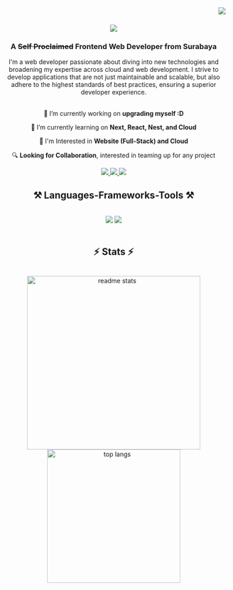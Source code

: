 <img align="right" src="https://visitor-badge.laobi.icu/badge?page_id=wisnuyasha.wisnuyasha" />

<h1 align="center">
    <img src="https://readme-typing-svg.herokuapp.com/?font=Righteous&size=35&center=true&vCenter=true&width=500&height=70&duration=4000&lines=Hi+There!+👋;+I'm+Wisnuyasha!;" />
</h1>

<h3 align="center">A <s>Self Proclaimed</s> Frontend Web Developer from Surabaya</h3>

<div align="center">
  I'm a web developer passionate about diving into new technologies and broadening my expertise across cloud and web development. I strive to develop applications that are not just maintainable and scalable, but also adhere to the highest standards of best practices, ensuring a superior developer experience.
</div>

<br/>

<div align="center">
 
 🔭 I’m currently working on **upgrading myself :D**
 
 🌱 I’m currently learning on **Next, React, Nest, and Cloud**

 💬 I'm Interested in **Website (Full-Stack) and Cloud**

 🔍 **Looking for Collaboration**, interested in teaming up for any project

 </div>
 
<div align="center"> 
  <a href="mailto:wisnuyeahfaizal@gmail.com">
    <img src="https://img.shields.io/badge/Gmail-333333?style=for-the-badge&logo=gmail&logoColor=red" />
  </a>
  <a href="https://linkedin.com/in/wisnuyashafaizal" target="_blank">
    <img src="https://img.shields.io/badge/LinkedIn-0077B5?style=for-the-badge&logo=linkedin&logoColor=white" target="_blank" />
  </a>
  <a href="https://instagram.com/wisnuyashafaizal" target="_blank">
     <img src="https://img.shields.io/badge/Instagram-E4405F?style=for-the-badge&logo=instagram&logoColor=white" target="_blank" />
  </a>
</div>

 
<h2 align="center">⚒️ Languages-Frameworks-Tools ⚒️</h2>
<br/>
<div align="center">
    <img src="https://skillicons.dev/icons?i=react,nextjs,vue,nuxtjs,tailwindcss,express,prisma,laravel,electron" />
    <img src="https://skillicons.dev/icons?i=,ts,js,nodejs,python,firebase,mongodb,c,cpp,php,git,docker,kubernetes,gcp,figma" /><br>
</div>

<br/>

<!--
<div align="center">
  <h2>🐍 My Contributions 🐍</h2>
  <br>
  <img alt="snake eating my contributions" src="https://raw.githubusercontent.com/wisnuyasha/wisnuyasha/output/github-contribution-grid-snake.svg" />
  
  <br/><br/><br/>
</div>

<hr/>
-->

<h2 align="center">⚡ Stats ⚡</h2>
<br>
<div align=center>
 <!-- <img width=390 src="https://github-readme-streak-stats-wisnuyasha.vercel.app/?username=wisnuyasha&count_private=true&theme=react&border_radius=10" alt="streak stats"/> 
    -->
  <img width=390 src="https://github-readme-stats.vercel.app/api?username=wisnuyasha&count_private=true&show_icons=true&theme=react&rank_icon=github&border_radius=10" alt="readme stats" />
  <img width=300 align="center" src="https://github-readme-stats.vercel.app/api/top-langs/?username=wisnuyasha&langs_count=8&layout=compact&theme=react&border_radius=10&size_weight=0.5&count_weight=0.5&exclude_repo=github-readme-stats" alt="top langs" />

</div>

<br/><br/>

<br/>

<!--
**wisnuyasha/wisnuyasha** is a ✨ _special_ ✨ repository because its `README.md` (this file) appears on your GitHub profile.

Here are some ideas to get you started:

- 🔭 I’m currently working on ...
- 🌱 I’m currently learning ...
- 👯 I’m looking to collaborate on ...
- 🤔 I’m looking for help with ...
- 💬 Ask me about ...
- 📫 How to reach me: ...
- 😄 Pronouns: ...
- ⚡ Fun fact: ...
-->
